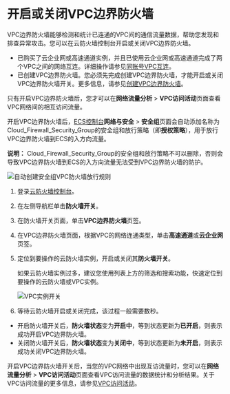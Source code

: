 # 开启或关闭VPC边界防火墙

VPC边界防火墙能够检测和统计已连通的VPC间的通信流量数据，帮助您发现和排查异常攻击。您可以在云防火墙控制台开启或关闭VPC边界防火墙。

-   已购买了云企业网或高速通道实例，并且已使用云企业网或高速通道完成了两个VPC之间的网络互连。详细操作请参见[同账号VPC互连](/cn.zh-CN/专有网络对等连接（关闭新购）/同账号VPC互连.md)。
-   已创建VPC边界防火墙。您必须先完成创建VPC边界防火墙，才能开启或关闭VPC边界防火墙开关。更多信息，请参见[创建VPC边界防火墙](/cn.zh-CN/防火墙开关/VPC边界防火墙/创建VPC边界防火墙.md)。

只有开启VPC边界防火墙后，您才可以在**网络流量分析** \> **VPC访问活动**页面查看VPC网络间的相互访问流量。

开启VPC边界防火墙后，[ECS控制台](https://ecs.console.aliyun.com/?securityGroup#/securityGroup/region/cn-shenzhen)**网络与安全** \> **安全组**页面会自动添加名称为Cloud\_Firewall\_Security\_Group的安全组和放行策略（即**授权策略**），用于放行VPC边界防火墙到ECS的入方向流量。

**说明：** Cloud\_Firewall\_Security\_Group的安全组和放行策略不可以删除，否则会导致VPC边界防火墙到ECS的入方向流量无法受到VPC边界防火墙的防护。

![自动创建安全组VPC防火墙放行规则](https://static-aliyun-doc.oss-cn-hangzhou.aliyuncs.com/assets/img/zh-CN/9246298951/p129283.png)

1.  登录[云防火墙控制台](https://yundun.console.aliyun.com/?p=cfwnext)。

2.  在左侧导航栏单击**防火墙开关**。

3.  在防火墙开关页面，单击**VPC边界防火墙**页签。

4.  在VPC边界防火墙页面，根据VPC的网络连通类型，单击**高速通道**或**云企业网**页签。

5.  定位到要操作的云防火墙实例，开启或关闭其**防火墙开关**。

    如果云防火墙实例过多，建议您使用列表上方的筛选和搜索功能，快速定位到要操作的云防火墙或VPC实例。

    ![VPC实例开关](https://static-aliyun-doc.oss-cn-hangzhou.aliyuncs.com/assets/img/zh-CN/9246298951/p59034.png)

6.  等待云防火墙开启或关闭完成，该过程一般需要数秒。


-   开启防火墙开关后，**防火墙状态**变为**开启中**，等到状态更新为**已开启**，则表示成功开启VPC边界防火墙。
-   关闭防火墙开关后，**防火墙状态**变为**关闭中**，等到状态更新为**未开启**，则表示成功关闭VPC边界防火墙。

开启VPC边界防火墙开关后，当您的VPC网络中出现互访流量时，您可以在**网络流量分析** \> **VPC访问活动**页面查看VPC访问流量的数据统计和分析结果。关于VPC访问流量的更多信息，请参见[VPC访问活动](/cn.zh-CN/网络流量分析/VPC访问活动.md)。

